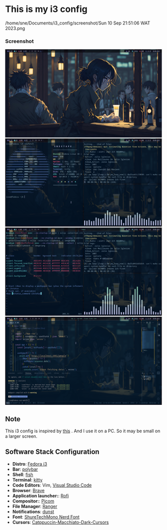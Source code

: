 # This is my i3 config
/home/sne/Documents/i3_config/screenshot/Sun 10 Sep 21:51:06 WAT 2023.png

### Screenshot
![alt text](/screenshot/srshot1.png)
![alt text](/screenshot/srshot5.png)
![alt text](/screenshot/srshot2.png)
![alt text](/screenshot/scshot4.png)

## Note
This i3 config is inspired  by [this](https://github.com/Vallen217/dotfiles) .
And I use it on a PC. So it may be small on a larger screen.


## Software Stack Configuration
- **Distro**: [Fedora i3](https://fedoraproject.org/spins/)
- **Bar**: [polybar](https://github.com/polybar/polybar)
- **Shell**: [fish](https://fishshell.com/)
- **Terminal**: [kitty](https://sw.kovidgoyal.net/kitty/)
- **Code Editors**: Vim, [Visual Studio Code ](https://code.visualstudio.com/)
- **Browser**: [Brave](https://brave.com/)
- **Application launcher:**: [Rofi](https://github.com/davatorium/rofi)
- **Compositor:**: [Picom](https://github.com/yshui/picom)
- **File Manager**: [Ranger](https://github.com/ranger/ranger)
- **Notifications**: [dunst](https://github.com/dunst-project/dunst)
- **Font**: [ShureTechMono Nerd Font](https://www.nerdfonts.com/font-downloads)
- **Cursors**: [Catppuccin-Macchiato-Dark-Cursors](https://github.com/catppuccin/cursors)
